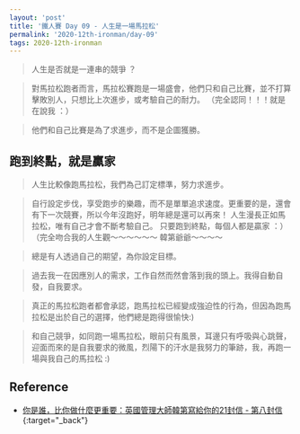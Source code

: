 ```yaml
---
layout: 'post'
title: '鐵人賽 Day 09 - 人生是一場馬拉松'
permalink: '2020-12th-ironman/day-09'
tags: 2020-12th-ironman 
---
```


> 人生是否就是一連串的競爭 ？

> 對馬拉松跑者而言，馬拉松賽跑是一場盛會，他們只和自己比賽，並不打算擊敗別人，只想比上次進步，或考驗自己的耐力。 （完全認同！！！就是在說我 ：）

> 他們和自己比賽是為了求進步，而不是企圖獲勝。

## 跑到終點，就是贏家

> 人生比較像跑馬拉松，我們為己訂定標準，努力求進步。

> 自行設定步伐，享受跑步的樂趣，而不是單單追求速度。更重要的是，還會有下一次競賽，所以今年沒跑好，明年總是還可以再來！
> 人生漫長正如馬拉松，唯有自己才會不斷考驗自己。 只要跑到終點，每個人都是贏家 ：） （完全吻合我的人生觀～～～～～～ 韓第爺爺～～～～

> 總是有人透過自己的期望，為你設定目標。

> 過去我一在因應別人的需求，工作自然而然會落到我的頭上。我得自動自發，自我要求。

> 真正的馬拉松跑者都會承認，跑馬拉松已經變成強迫性的行為，但因為跑馬拉松是出於自己的選擇，他們總是跑得很愉快:)

> 和自己競爭，如同跑一場馬拉松，眼前只有風景，耳邊只有呼吸與心跳聲，迎面而來的是自我要求的微風，烈陽下的汗水是我努力的筆跡，我，再跑一場與我自己的馬拉松 :)

## Reference 

- [你是誰，比你做什麼更重要：英國管理大師韓第寫給你的21封信 - 第八封信](https://www.books.com.tw/products/0010862692){:target="_back"}
